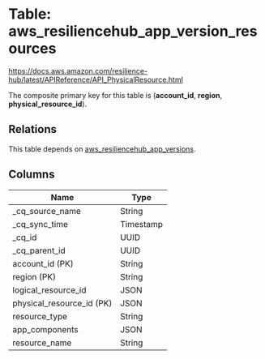 # Table: aws_resiliencehub_app_version_resources

https://docs.aws.amazon.com/resilience-hub/latest/APIReference/API_PhysicalResource.html

The composite primary key for this table is (**account_id**, **region**, **physical_resource_id**).

## Relations

This table depends on [aws_resiliencehub_app_versions](aws_resiliencehub_app_versions.md).

## Columns

| Name          | Type          |
| ------------- | ------------- |
|_cq_source_name|String|
|_cq_sync_time|Timestamp|
|_cq_id|UUID|
|_cq_parent_id|UUID|
|account_id (PK)|String|
|region (PK)|String|
|logical_resource_id|JSON|
|physical_resource_id (PK)|JSON|
|resource_type|String|
|app_components|JSON|
|resource_name|String|